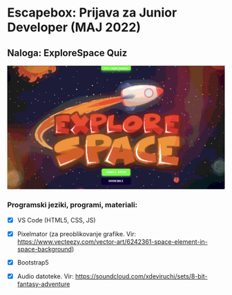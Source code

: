 # Escapebox: Prijava za Junior Developer (MAJ 2022)

## Naloga: ExploreSpace Quiz

![ExploreSpace Quiz image](/img/git-readme-img.jpg)

### Programski jeziki, programi, materiali:

- [x] VS Code (HTML5, CSS, JS)

- [x] Pixelmator (za preoblikovanje grafike. Vir: https://www.vecteezy.com/vector-art/6242361-space-element-in-space-background)

- [x] Bootstrap5

- [x] Audio datoteke. Vir: https://soundcloud.com/xdeviruchi/sets/8-bit-fantasy-adventure
